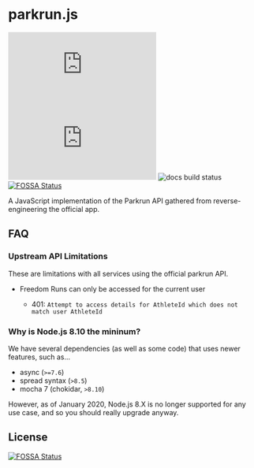 # parkrun.js

![Travis Tests](https://img.shields.io/travis/com/prouser123/parkrun.js?label=tests)
![Codecov](https://img.shields.io/codecov/c/gh/prouser123/parkrun.js)
![docs build status](https://img.shields.io/github/workflow/status/prouser123/parkrun.js/docs?label=docs)
[![FOSSA Status](https://app.fossa.io/api/projects/git%2Bgithub.com%2FProuser123%2Fparkrun.js.svg?type=shield)](https://app.fossa.io/projects/git%2Bgithub.com%2FProuser123%2Fparkrun.js?ref=badge_shield)

A JavaScript implementation of the Parkrun API gathered from reverse-engineering the official app.

## FAQ

### Upstream API Limitations

These are limitations with all services using the official parkrun API.

- Freedom Runs can only be accessed for the current user

  - 401: `Attempt to access details for AthleteId which does not match user AthleteId`

### Why is Node.js 8.10 the mininum?

We have several dependencies (as well as some code) that uses newer features, such as...

- async (`>=7.6`)
- spread syntax (`>8.5`)
- mocha 7 (chokidar, `>8.10`)

However, as of January 2020, Node.js 8.X is no longer supported for any use case, and so you should really upgrade anyway.


## License
[![FOSSA Status](https://app.fossa.io/api/projects/git%2Bgithub.com%2FProuser123%2Fparkrun.js.svg?type=large)](https://app.fossa.io/projects/git%2Bgithub.com%2FProuser123%2Fparkrun.js?ref=badge_large)